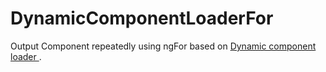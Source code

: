 # DynamicComponentLoaderFor

Output Component repeatedly using ngFor based on [Dynamic component loader
](https://angular.io/guide/dynamic-component-loader).